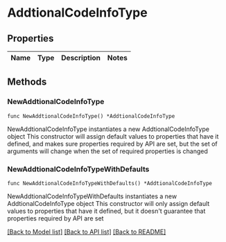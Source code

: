 # AddtionalCodeInfoType

## Properties

Name | Type | Description | Notes
------------ | ------------- | ------------- | -------------

## Methods

### NewAddtionalCodeInfoType

`func NewAddtionalCodeInfoType() *AddtionalCodeInfoType`

NewAddtionalCodeInfoType instantiates a new AddtionalCodeInfoType object
This constructor will assign default values to properties that have it defined,
and makes sure properties required by API are set, but the set of arguments
will change when the set of required properties is changed

### NewAddtionalCodeInfoTypeWithDefaults

`func NewAddtionalCodeInfoTypeWithDefaults() *AddtionalCodeInfoType`

NewAddtionalCodeInfoTypeWithDefaults instantiates a new AddtionalCodeInfoType object
This constructor will only assign default values to properties that have it defined,
but it doesn't guarantee that properties required by API are set


[[Back to Model list]](../README.md#documentation-for-models) [[Back to API list]](../README.md#documentation-for-api-endpoints) [[Back to README]](../README.md)


